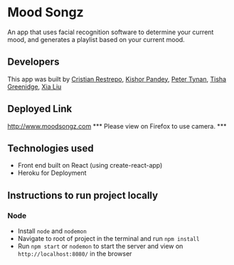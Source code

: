 # Mood Songz
An app that uses facial recognition software to determine your current mood, and generates a playlist based on your current mood.

## Developers
This app was built by [Cristian Restrepo](https://github.com/c23-repo), [Kishor Pandey](https://github.com/kishorpan2), [Peter Tynan](https://github.com/pettynan), [Tisha Greenidge](https://github.com/tgreenidge), [Xia Liu](https://github.com/xialiu1988)

## Deployed Link
http://www.moodsongz.com
*** Please view on Firefox to use camera. ***

## Technologies used
- Front end built on React (using create-react-app)
- Heroku for Deployment


## Instructions to run project locally
### Node
- Install `node` and `nodemon`
- Navigate to root of project in the terminal and run `npm install`
- Run `npm start` or `nodemon` to start the server and view on `http://localhost:8080/` in the browser


